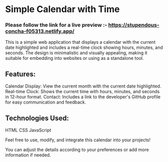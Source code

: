 # Simple Calendar with Time

### Please follow the link for a live preview :- https://stupendous-concha-f05313.netlify.app/

This is a simple web application that displays a calendar with the current date highlighted and includes a real-time clock showing hours, minutes, and seconds. The design is minimalistic and visually appealing, making it suitable for embedding into websites or using as a standalone tool.

## Features:
Calendar Display: View the current month with the current date highlighted.
Real-time Clock: Shows the current time with hours, minutes, and seconds in 12-hour format.
Contact: Includes a link to the developer's GitHub profile for easy communication and feedback.

## Technologies Used:

HTML
CSS
JavaScript

Feel free to use, modify, and integrate this calendar into your projects!

You can adjust the details according to your preferences or add more information if needed.
